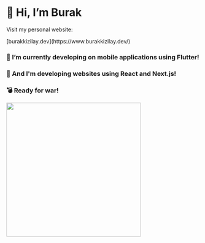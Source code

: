 # 👋 Hi, I’m Burak

<p>Visit my personal website: </p> 
[burakkizilay.dev](https://www.burakkizilay.dev/)
<h3 align="left">🤙 I’m currently developing on mobile applications using Flutter! </h3>
<h3 align="left">🤙 And I'm developing websites using React and Next.js! </h3>
<h3 align="left">💣 Ready for war! </h3>

<img src = "https://user-images.githubusercontent.com/40871181/201544469-6163c338-20cc-4ca9-9722-8c34d2ba19e7.png" width="350">








<!---
burakkizilay46/burakkizilay46 is a ✨ special ✨ repository because its `README.md` (this file) appears on your GitHub profile.
You can click the Preview link to take a look at your changes.
--->
